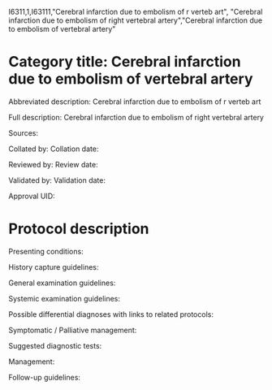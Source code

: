 I6311,1,I63111,"Cerebral infarction due to embolism of r verteb art", "Cerebral infarction due to embolism of right vertebral artery","Cerebral infarction due to embolism of vertebral artery"
# Category title: Cerebral infarction due to embolism of vertebral artery

Abbreviated description: Cerebral infarction due to embolism of r verteb art

Full description: Cerebral infarction due to embolism of right vertebral artery

Sources:

Collated by:
Collation date:

Reviewed by:
Review date:

Validated by:
Validation date:

Approval UID:

# Protocol description

Presenting conditions:

History capture guidelines:

General examination guidelines:

Systemic examination guidelines:

Possible differential diagnoses with links to related protocols:

Symptomatic / Palliative management:

Suggested diagnostic tests:

Management:

Follow-up guidelines:
